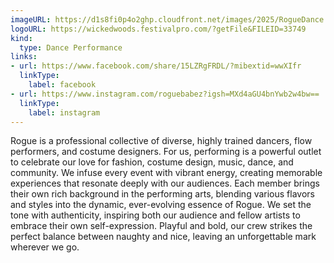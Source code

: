 ```yaml
---
imageURL: https://d1s8fi0p4o2ghp.cloudfront.net/images/2025/RogueDance.jpeg
logoURL: https://wickedwoods.festivalpro.com/?getFile&FILEID=33749
kind:
  type: Dance Performance
links:
- url: https://www.facebook.com/share/15LZRgFRDL/?mibextid=wwXIfr
  linkType:
    label: facebook
- url: https://www.instagram.com/roguebabez?igsh=MXd4aGU4bnYwb2w4bw==
  linkType:
    label: instagram
---
```

Rogue is a professional collective of diverse, highly trained dancers, flow performers, and costume designers. For us, performing is a powerful outlet to celebrate our love for fashion, costume design, music, dance, and community. We infuse every event with vibrant energy, creating memorable experiences that resonate deeply with our audiences. Each member brings their own rich background in the performing arts, blending various flavors and styles into the dynamic, ever-evolving essence of Rogue. We set the tone with authenticity, inspiring both our audience and fellow artists to embrace their own self-expression. Playful and bold, our crew strikes the perfect balance between naughty and nice, leaving an unforgettable mark wherever we go.